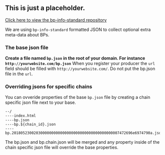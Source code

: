 ## This is just a placeholder.
[Click here to view the bp-info-standard repository](https://github.com/eosrio/bp-info-standard)

We are using `bp-info-standard` formatted JSON to collect optional extra meta-data about BPs.


### The base json file

**Create a file named `bp.json` in the root of your domain. For instance `http://yourwebsite.com/bp.json`**
When you register your producer the `url` field should be filled with `http://yourwebsite.com/`. Do not put the bp.json file in the `url`.

### Overriding jsons for specific chains

You can ovveride properties of the base `bp.json` file by creating a chain specific json file next to your base.

```
--/
----index.html
----bp.json
----bp.${chain_id}.json
----bp.2018052300203000000000000000000000000000000000007472696e6974790a.json
```

The bp.json and bp.chain.json will be merged and any property inside of the chain specific json file will override the base properties.
